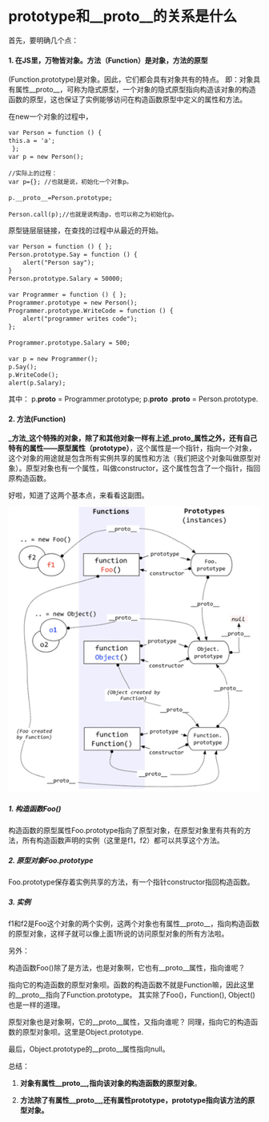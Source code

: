 # prototype和__proto__的关系是什么

首先，要明确几个点：

#### 1. 在JS里，万物皆对象。方法（Function）是对象，方法的原型

(Function.prototype)是对象。因此，它们都会具有对象共有的特点。
即：对象具有属性__proto__，可称为隐式原型，一个对象的隐式原型指向构造该对象的构造函数的原型，这也保证了实例能够访问在构造函数原型中定义的属性和方法。

在new一个对象的过程中，

```
var Person = function () {
this.a = 'a';
 };
var p = new Person();

//实际上的过程：
var p={}; //也就是说，初始化一个对象p。

p.__proto__=Person.prototype;

Person.call(p);//也就是说构造p，也可以称之为初始化p。

```

原型链层层链接，在查找的过程中从最近的开始。
```
var Person = function () { };
Person.prototype.Say = function () {
    alert("Person say");
}
Person.prototype.Salary = 50000;
 
var Programmer = function () { };
Programmer.prototype = new Person();
Programmer.prototype.WriteCode = function () {
    alert("programmer writes code");
};
 
Programmer.prototype.Salary = 500;
 
var p = new Programmer();
p.Say();
p.WriteCode();
alert(p.Salary);

```
其中：
p.__proto__ = Programmer.prototype;
p.__proto__ .__proto__  = Person.prototype.


#### 2. 方法(Function)

**_方法_这个特殊的对象，除了和其他对象一样有上述_proto_属性之外，还有自己特有的属性——原型属性（prototype）**，这个属性是一个指针，指向一个对象，这个对象的用途就是包含所有实例共享的属性和方法（我们把这个对象叫做原型对象）。原型对象也有一个属性，叫做constructor，这个属性包含了一个指针，指回原构造函数。

好啦，知道了这两个基本点，来看看这副图。

![](/image/1.1-1.png)

##### 1. 构造函数Foo()
构造函数的原型属性Foo.prototype指向了原型对象，在原型对象里有共有的方法，所有构造函数声明的实例（这里是f1，f2）都可以共享这个方法。

##### 2. 原型对象Foo.prototype
Foo.prototype保存着实例共享的方法，有一个指针constructor指回构造函数。

##### 3. 实例
f1和f2是Foo这个对象的两个实例，这两个对象也有属性__proto__，指向构造函数的原型对象，这样子就可以像上面1所说的访问原型对象的所有方法啦。

另外：

构造函数Foo()除了是方法，也是对象啊，它也有__proto__属性，指向谁呢？

指向它的构造函数的原型对象呗。函数的构造函数不就是Function嘛，因此这里的__proto__指向了Function.prototype。
其实除了Foo()，Function(), Object()也是一样的道理。

原型对象也是对象啊，它的__proto__属性，又指向谁呢？
同理，指向它的构造函数的原型对象呗。这里是Object.prototype.

最后，Object.prototype的__proto__属性指向null。

总结：
1. **对象有属性__proto__,指向该对象的构造函数的原型对象**。

2. **方法除了有属性__proto__,还有属性prototype，prototype指向该方法的原型对象。**